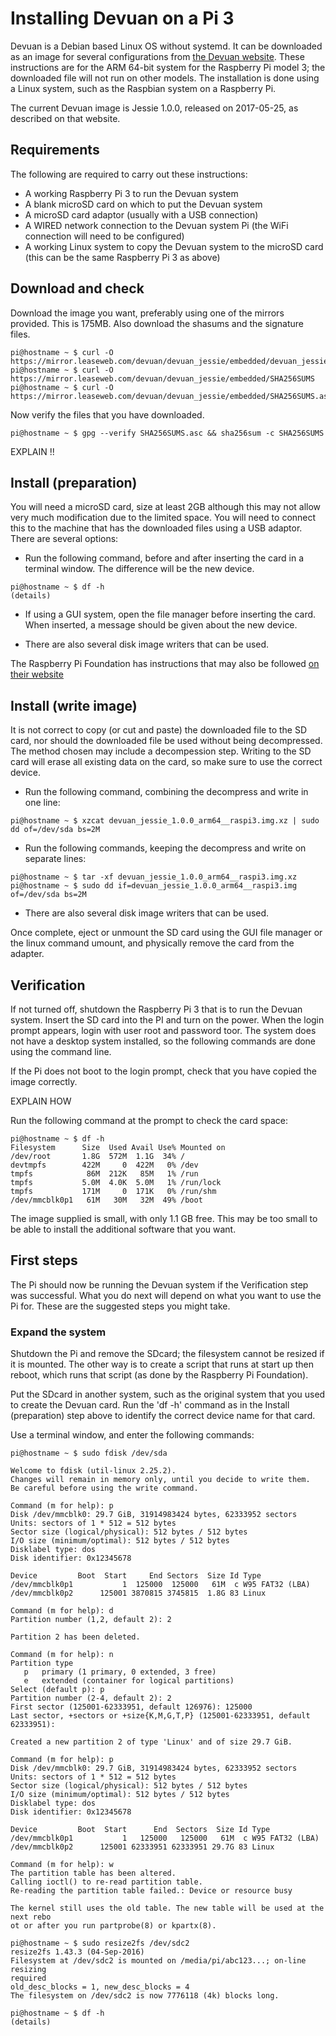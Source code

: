 # Installing Devuan on a Pi 3

Devuan is a Debian based Linux OS without systemd. It can be downloaded as an image for several configurations from [the Devuan website](https://devuan.org/). These instructions are for the ARM 64-bit system for the Raspberry Pi model 3; the downloaded file will not run on other models. The installation is done using a Linux system, such as the Raspbian system on a Raspberry Pi.

The current Devuan image is Jessie 1.0.0, released on 2017-05-25, as described on that website.

## Requirements

The following are required to carry out these instructions:

* A working Raspberry Pi 3 to run the Devuan system
* A blank microSD card on which to put the Devuan system
* A microSD card adaptor (usually with a USB connection)
* A WIRED network connection to the Devuan system Pi (the WiFi connection will need to be configured)
* A working Linux system to copy the Devuan system to the microSD card (this can be the same Raspberry Pi 3 as above)

## Download and check

Download the image you want, preferably using one of the mirrors provided. This is 175MB. Also download the shasums and the signature files.

```
pi@hostname ~ $ curl -O https://mirror.leaseweb.com/devuan/devuan_jessie/embedded/devuan_jessie_1.0.0_arm64_raspi3.img.xz
pi@hostname ~ $ curl -O https://mirror.leaseweb.com/devuan/devuan_jessie/embedded/SHA256SUMS
pi@hostname ~ $ curl -O https://mirror.leaseweb.com/devuan/devuan_jessie/embedded/SHA256SUMS.asc
```

Now verify the files that you have downloaded.

```
pi@hostname ~ $ gpg --verify SHA256SUMS.asc && sha256sum -c SHA256SUMS
```

EXPLAIN !!

## Install (preparation)

You will need a microSD card, size at least 2GB although this may not allow very much modification due to the limited space. You will need to connect this to the machine that has the downloaded files using a USB adaptor. There are several options:

* Run the following command, before and after inserting the card in a terminal window. The difference will be the new device.

```
pi@hostname ~ $ df -h
(details)
```

* If using a GUI system, open the file manager before inserting the card. When inserted, a message should be given about the new device.

* There are also several disk image writers that can be used.

The Raspberry Pi Foundation has instructions that may also be followed [on their website](https://www.raspberrypi.org/documentation/installation/installing-images/linux.md)

## Install (write image)

It is not correct to copy (or cut and paste) the downloaded file to the SD card, nor should the downloaded file be used without being decompressed. The method chosen may include a decompession step. Writing to the SD card will erase all existing data on the card, so make sure to use the correct device.

* Run the following command, combining the decompress and write in one line:

```
pi@hostname ~ $ xzcat devuan_jessie_1.0.0_arm64__raspi3.img.xz | sudo dd of=/dev/sda bs=2M
```

* Run the following commands, keeping the decompress and write on separate lines:

```
pi@hostname ~ $ tar -xf devuan_jessie_1.0.0_arm64__raspi3.img.xz
pi@hostname ~ $ sudo dd if=devuan_jessie_1.0.0_arm64__raspi3.img of=/dev/sda bs=2M
```

* There are also several disk image writers that can be used.

Once complete, eject or unmount the SD card using the GUI file manager or the linux command umount, and physically remove the card from the adapter.

## Verification

If not turned off, shutdown the Raspberry Pi 3 that is to run the Devuan system. Insert the SD card into the PI and turn on the power. When the login prompt appears, login with user root and password toor. The system does not have a desktop system installed, so the following commands are done using the command line.

If the Pi does not boot to the login prompt, check that you have copied the image correctly.

EXPLAIN HOW

Run the following command at the prompt to check the card space:

```
pi@hostname ~ $ df -h
Filesystem      Size  Used Avail Use% Mounted on
/dev/root       1.8G  572M  1.1G  34% /
devtmpfs        422M     0  422M   0% /dev
tmpfs            86M  212K   85M   1% /run
tmpfs           5.0M  4.0K  5.0M   1% /run/lock
tmpfs           171M     0  171K   0% /run/shm
/dev/mmcblk0p1   61M   30M   32M  49% /boot
```

The image supplied is small, with only 1.1 GB free. This may be too small to be able to install the additional software that you want.

## First steps

The Pi should now be running the Devuan system if the Verification step was successful. What you do next will depend on what you want to use the Pi for. These are the suggested steps you might take.

### Expand the system

Shutdown the Pi and remove the SDcard; the filesystem cannot be resized if it is mounted. The other way is to create a script that runs at start up then reboot, which runs that script (as done by the Raspberry Pi Foundation).

Put the SDcard in another system, such as the original system that you used to create the Devuan card. Run the 'df -h' command as in the Install (preparation) step above to identify the correct device name for that card.

Use a terminal window, and enter the following commands:

```
pi@hostname ~ $ sudo fdisk /dev/sda

Welcome to fdisk (util-linux 2.25.2).
Changes will remain in memory only, until you decide to write them.
Be careful before using the write command.

Command (m for help): p
Disk /dev/mmcblk0: 29.7 GiB, 31914983424 bytes, 62333952 sectors
Units: sectors of 1 * 512 = 512 bytes
Sector size (logical/physical): 512 bytes / 512 bytes
I/O size (minimum/optimal): 512 bytes / 512 bytes
Disklabel type: dos
Disk identifier: 0x12345678

Device         Boot  Start     End Sectors  Size Id Type
/dev/mmcblk0p1           1  125000  125000   61M  c W95 FAT32 (LBA)
/dev/mmcblk0p2      125001 3870815 3745815  1.8G 83 Linux

Command (m for help): d
Partition number (1,2, default 2): 2

Partition 2 has been deleted.

Command (m for help): n
Partition type
   p   primary (1 primary, 0 extended, 3 free)
   e   extended (container for logical partitions)
Select (default p): p
Partition number (2-4, default 2): 2
First sector (125001-62333951, default 126976): 125000
Last sector, +sectors or +size{K,M,G,T,P} (125001-62333951, default 62333951):

Created a new partition 2 of type 'Linux' and of size 29.7 GiB.

Command (m for help): p
Disk /dev/mmcblk0: 29.7 GiB, 31914983424 bytes, 62333952 sectors
Units: sectors of 1 * 512 = 512 bytes
Sector size (logical/physical): 512 bytes / 512 bytes
I/O size (minimum/optimal): 512 bytes / 512 bytes
Disklabel type: dos
Disk identifier: 0x12345678

Device         Boot  Start      End  Sectors  Size Id Type
/dev/mmcblk0p1           1   125000   125000   61M  c W95 FAT32 (LBA)
/dev/mmcblk0p2      125001 62333951 62333951 29.7G 83 Linux

Command (m for help): w
The partition table has been altered.
Calling ioctl() to re-read partition table.
Re-reading the partition table failed.: Device or resource busy

The kernel still uses the old table. The new table will be used at the next rebo
ot or after you run partprobe(8) or kpartx(8).

pi@hostname ~ $ sudo resize2fs /dev/sdc2
resize2fs 1.43.3 (04-Sep-2016)
Filesystem at /dev/sdc2 is mounted on /media/pi/abc123...; on-line resizing
required
old_desc_blocks = 1, new_desc_blocks = 4
The filesystem on /dev/sdc2 is now 7776118 (4k) blocks long.

pi@hostname ~ $ df -h
(details)

```

